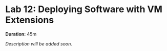 # Lab 12: Deploying Software with VM Extensions

**Duration:** 45m

_Description will be added soon._